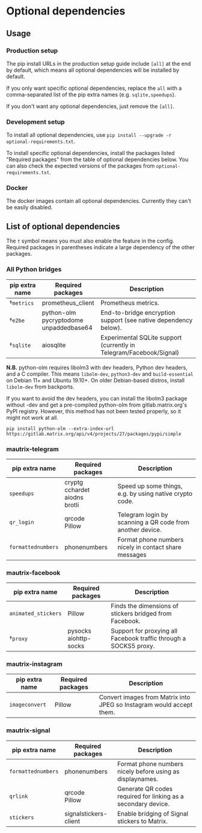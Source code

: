 # Optional dependencies

## Usage

### Production setup
The pip install URLs in the production setup guide include `[all]` at the end 
by default, which means all optional dependencies will be installed by default.

If you only want specific optional dependencies, replace the `all` with a 
comma-separated list of the pip extra names (e.g. `sqlite,speedups`).

If you don't want any optional dependencies, just remove the `[all]`.

### Development setup
To install all optional dependencies, use `pip install --upgrade -r optional-requirements.txt`.

To install specific optional dependencies, install the packages listed 
"Required packages" from the table of optional dependencies below. You can also 
check the expected versions of the packages from `optional-requirements.txt`.

### Docker
The docker images contain all optional dependencies. Currently they can't be 
easily disabled.

## List of optional dependencies
The `†` symbol means you must also enable the feature in the config. Required 
packages in parentheses indicate a large dependency of the other packages.

### All Python bridges
| pip extra name      | Required packages | Description                                                        |
|---------------------|-------------------|--------------------------------------------------------------------|
| †`metrics`          | prometheus_client | Prometheus metrics.                                                |
| †`e2be`             | python-olm<br>pycryptodome<br>unpaddedbase64 | End-to-bridge encryption support (see native dependency below). |
| †`sqlite`           | aiosqlite         | Experimental SQLite support (currently in Telegram/Facebook/Signal) |

**N.B.** python-olm requires libolm3 with dev headers, Python dev headers, and
a C compiler. This means `libolm-dev`, `python3-dev` and `build-essential` on
Debian 11+ and Ubuntu 19.10+. On  older Debian-based distros, install
`libolm-dev` from backports.

If you want to avoid the dev headers, you can install the libolm3 package
without -dev and get a pre-compiled python-olm from gitlab.matrix.org's PyPI
registry. However, this method has not been tested properly, so it might not
work at all.

```shell
pip install python-olm --extra-index-url https://gitlab.matrix.org/api/v4/projects/27/packages/pypi/simple
```

### mautrix-telegram
| pip extra name      | Required packages | Description                                                        |
|---------------------|-------------------|--------------------------------------------------------------------|
| `speedups`          | cryptg<br>cchardet<br>aiodns<br>brotli | Speed up some things, e.g. by using native crypto code. |
| `qr_login`          | qrcode<br>Pillow  | Telegram login by scanning a QR code from another device.          |
| `formattednumbers`  | phonenumbers      | Format phone numbers nicely in contact share messages              |

### mautrix-facebook
| pip extra name      | Required packages | Description                                                        |
|---------------------|-------------------|--------------------------------------------------------------------|
| `animated_stickers` | Pillow            | Finds the dimensions of stickers bridged from Facebook.            |
| †`proxy`     | pysocks<br>aiohttp-socks | Support for proxying all Facebook traffic through a SOCKS5 proxy.  |

### mautrix-instagram
| pip extra name      | Required packages | Description                                                          |
|---------------------|-------------------|----------------------------------------------------------------------|
| `imageconvert`      | Pillow            | Convert images from Matrix into JPEG so Instagram would accept them. |

### mautrix-signal
| pip extra name      | Required packages | Description                                                          |
|---------------------|-------------------|----------------------------------------------------------------------|
| `formattednumbers`  | phonenumbers      | Format phone numbers nicely before using as displaynames.            |
| `qrlink`            | qrcode<br>Pillow  | Generate QR codes required for linking as a secondary device.        |
| `stickers`          | signalstickers-client | Enable bridging of Signal stickers to Matrix.                    |
